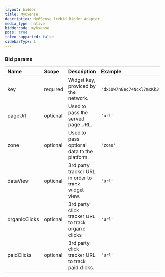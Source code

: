 ```yaml
---
layout: bidder
title: My6Sense
description: My6Sense Prebid Bidder Adapter
media_type: native
biddercode: my6sense
pbjs: true
tcfeu_supported: false
sidebarType: 1
---
```


### Bid params


| Name          | Scope    | Description                                            | Example                     | Type |
| :---          | :----    | :----------------------------------------------------  | :-------------------------  | --- |
| key           | required | Widget key, provided by the network.                   | `'dxSUw7n8ec74Nqxl7mxKk3'`    | String |
| pageUrl       |  optional        | Used to pass the served page URL.                      |  `'url'`       | String |
| zone          | optional         | Used to pass optional data to the platform.            | `'zone'`                    | String |
| dataView      | optional         | 3rd party tracker URL in order to track widget view.   | `'url'`                          | String |
| organicClicks | optional         | 3rd party click tracker URL to track organic clicks.   | `'url'`                          | String |
| paidClicks    | optional         | 3rd party click tracker URL to track paid clicks.      | `'url'`                          | String |
